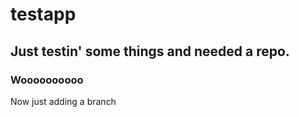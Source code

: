 # testapp

## Just testin' some things and needed a repo. 

### Woooooooooo

Now just adding a branch

